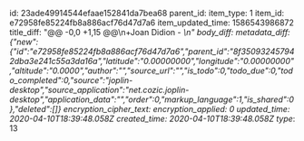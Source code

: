 id: 23ade49914544efaae152841da7bea68
parent_id: 
item_type: 1
item_id: e72958fe85224fb8a886acf76d47d7a6
item_updated_time: 1586543986872
title_diff: "@@ -0,0 +1,15 @@\n+Joan Didion - _\n"
body_diff: 
metadata_diff: {"new":{"id":"e72958fe85224fb8a886acf76d47d7a6","parent_id":"8f350932457942dba3e241c55a3da16a","latitude":"0.00000000","longitude":"0.00000000","altitude":"0.0000","author":"","source_url":"","is_todo":0,"todo_due":0,"todo_completed":0,"source":"joplin-desktop","source_application":"net.cozic.joplin-desktop","application_data":"","order":0,"markup_language":1,"is_shared":0},"deleted":[]}
encryption_cipher_text: 
encryption_applied: 0
updated_time: 2020-04-10T18:39:48.058Z
created_time: 2020-04-10T18:39:48.058Z
type_: 13
